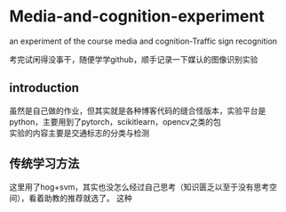# Media-and-cognition-experiment
an experiment of the course media and cognition-Traffic sign recognition

考完试闲得没事干，随便学学github，顺手记录一下媒认的图像识别实验

## introduction
虽然是自己做的作业，但其实就是各种博客代码的缝合怪版本，实验平台是python，主要用到了pytorch，scikitlearn，opencv之类的包  
实验的内容主要是交通标志的分类与检测

## 传统学习方法
这里用了hog+svm，其实也没怎么经过自己思考（知识匮乏以至于没有思考空间），看着助教的推荐就选了。
这种
